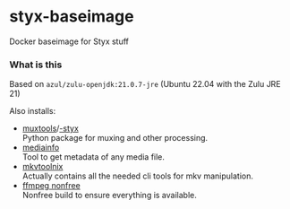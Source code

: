 # styx-baseimage
 Docker baseimage for Styx stuff

### What is this
Based on `azul/zulu-openjdk:21.0.7-jre` (Ubuntu 22.04 with the Zulu JRE 21)

Also installs:
- [muxtools](https://github.com/Jaded-Encoding-Thaumaturgy/muxtools)/[-styx](https://github.com/Vodes/muxtools-styx)
    <br>Python package for muxing and other processing.
- [mediainfo](https://mediaarea.net)
    <br>Tool to get metadata of any media file.
- [mkvtoolnix](https://mkvtoolnix.download/)
    <br>Actually contains all the needed cli tools for mkv manipulation.
- [ffmpeg nonfree](https://github.com/Vodes/FFmpeg-Builds/releases/latest)
    <br>Nonfree build to ensure everything is available.